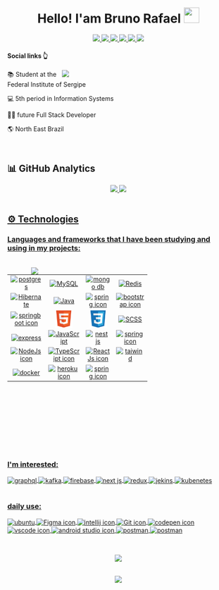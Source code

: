 <div align="center">
   <h1>
     Hello! I'am Bruno Rafael    
     <img src="https://media.giphy.com/media/hvRJCLFzcasrR4ia7z/giphy.gif" width="35px" height="35px">
   </h1>
</div>
 
<div align="center">
  <a href="https://twitter.com/DevBrunoRafael"> 
    <img src="https://img.shields.io/badge/Twitter-%231DA1F2.svg?style=for-the-badge&logo=Twitter&logoColor=white"/>
  </a>
  <a href="mailto:devbrunorafaell@gmail.com">
    <img src="https://img.shields.io/badge/Gmail-D14836?style=for-the-badge&logo=gmail&logoColor=white"/>
  </a>
  <a href="http://wa.me/5579998425258">
    <img src="https://img.shields.io/badge/WhatsApp-25D366?style=for-the-badge&logo=whatsapp&logoColor=white"/>
  </a>
  <a href="https://www.instagram.com/brunorafael_ns/">
    <img src="https://img.shields.io/badge/Instagram-E4405F?style=for-the-badge&logo=instagram&logoColor=white"/>
  </a>
  <a href="https://twitter.com/DevBrunoRafael">
    <img src="https://img.shields.io/badge/Telegram-2CA5E0?style=for-the-badge&logo=telegram&logoColor=white"/>
  </a>
  <a href="https://www.linkedin.com/in/bruno-rafael-955b9a234/">
    <img src="https://img.shields.io/badge/LinkedIn-0077B5?style=for-the-badge&logo=linkedin&logoColor=white"/>
  </a>
</div>


#### Social links :point_up_2:
<img src="https://github.com/mayankchaudhary26/Cool-Readme-ideas/blob/master/data/multi-screen.gif" min-width="380px" max-width="380px" width="380px" align="right">
 <div>
   <p>📚 Student at the Federal Institute of Sergipe</p>
   <p>💻 5th period in Information Systems</p> 
   <p>👨‍💻 future Full Stack Developer</p>
   <p>🌎 North East Brazil </p>
 </div>
<br>

## :bar_chart: GitHub Analytics

<div align="center">
  <a href="https://github.com/BrunoRafael-01">
  <img height="180em" src="https://github-readme-stats.vercel.app/api?username=DevBrunoRafael&show_icons=true&theme=github_dark&include_all_commits=true&count_private=true">
  <img height="180em" src="https://github-readme-stats.vercel.app/api/top-langs/?username=DevBrunoRafael&layout=compact&langs_count=7&theme=github_dark">
</div><br>

  
##  :gear: Technologies
  
### Languages and frameworks that I have been studying and using in my projects:
<br>
<!-- <div style="display: flex">
  <img align="center" alt="postgres" height="40" width="45" src="https://cdn.jsdelivr.net/gh/devicons/devicon/icons/postgresql/postgresql-original.svg" />
  <img align="center" alt="MySQL" height="40" width="45" src="https://cdn.jsdelivr.net/gh/devicons/devicon/icons/mysql/mysql-original.svg">
  <img align="center" alt="mongo db" height="40" width="40" src="https://cdn.jsdelivr.net/gh/devicons/devicon/icons/mongodb/mongodb-original.svg">
  <img align="center" alt="Redis" height="40" width="45" src="https://cdn.jsdelivr.net/gh/devicons/devicon/icons/redis/redis-original.svg" />
  <img align="center" alt="Hibernate" height="35" width="40" src="https://www.vectorlogo.zone/logos/hibernate/hibernate-icon.svg" />
  <img align="center" alt="Java" height="40" width="50" src="https://cdn.jsdelivr.net/gh/devicons/devicon/icons/java/java-original.svg">
  <img align="center" alt="spring icon" height="35" width="45" src="https://cdn.jsdelivr.net/gh/devicons/devicon/icons/spring/spring-original.svg">
  <img align="center" alt="springboot icon" height="40" width="40" src="https://user-images.githubusercontent.com/25181517/183891303-41f257f8-6b3d-487c-aa56-c497b880d0fb.png">
  <img align="center" alt="HTML" height="35" width="40" src="https://raw.githubusercontent.com/devicons/devicon/master/icons/html5/html5-original.svg">
  <img align="center" alt="CSS" height="35" width="40" src="https://raw.githubusercontent.com/devicons/devicon/master/icons/css3/css3-original.svg">
  <img align="center" alt="SCSS" height="45" width="40" src="https://cdn.jsdelivr.net/gh/devicons/devicon/icons/sass/sass-original.svg">
  <img align="center" alt="bootstrap icon" height="45" width="50" src="https://cdn.jsdelivr.net/gh/devicons/devicon/icons/bootstrap/bootstrap-plain.svg">
  <img align="center" alt="spring icon" height="40" width="40" src="https://user-images.githubusercontent.com/25181517/186711335-a3729606-5a78-4496-9a36-06efcc74f800.png"> 
  <img align="center" alt="JavaScript" height="30" width="40" src="https://cdn.jsdelivr.net/gh/devicons/devicon/icons/javascript/javascript-original.svg">
  <img align="center" alt="NodeJs icon" height="40" width="45" src="https://cdn.jsdelivr.net/gh/devicons/devicon/icons/nodejs/nodejs-original.svg">
  <img align="center" alt="TypeScript icon" height="35" width="40" src="https://cdn.jsdelivr.net/gh/devicons/devicon/icons/typescript/typescript-original.svg">
  <img align="center" alt="ReactJs icon" height="35" width="45" src="https://cdn.jsdelivr.net/gh/devicons/devicon/icons/react/react-original.svg">
  <img align="center" alt="taiwind" height="40" width="45" src="https://cdn.jsdelivr.net/gh/devicons/devicon/icons/tailwindcss/tailwindcss-plain.svg">
  <img align="center" alt="express" height="50" width="45" src="https://cdn.jsdelivr.net/gh/devicons/devicon/icons/express/express-original.svg">
  <img align="center" alt="docker" height="45" width="45" src="https://cdn.jsdelivr.net/gh/devicons/devicon/icons/docker/docker-original.svg">
  <img align="center" alt="nest js" height="35" width="40" src="https://cdn.jsdelivr.net/gh/devicons/devicon/icons/nestjs/nestjs-plain.svg">
 <img align="center" alt="heroku icon" height="35" width="45" src="https://cdn.jsdelivr.net/gh/devicons/devicon/icons/heroku/heroku-plain.svg">
 <img align="center" alt="spring icon" height="35" width="45" src="https://raw.githubusercontent.com/get-icon/geticon/fc0f660daee147afb4a56c64e12bde6486b73e39/icons/jest.svg">
</div> -->
 

<img src="https://raw.githubusercontent.com/MicaelliMedeiros/micaellimedeiros/master/image/computer-illustration.png" min-width="450px" max-width="450px" width="450px" align="right">
   
<table height="350em">
  <tr>
    <td align="center" style="width: 55px;">
       <img align="center" alt="postgres" width="40" src="https://cdn.jsdelivr.net/gh/devicons/devicon/icons/postgresql/postgresql-original.svg" />
    </td>
    <td align="center" style="width: 55px;">
      <img align="center" alt="MySQL" width="45" src="https://cdn.jsdelivr.net/gh/devicons/devicon/icons/mysql/mysql-original.svg">
    </td>
    <td align="center" style="width: 55px;">
      <img align="center" alt="mongo db" width="45" src="https://cdn.jsdelivr.net/gh/devicons/devicon/icons/mongodb/mongodb-original.svg">
    </td>
    <td align="center" style="width: 55px;">
      <img align="center" alt="Redis" width="40" src="https://cdn.jsdelivr.net/gh/devicons/devicon/icons/redis/redis-original.svg" />
    </td>
  </tr>

  <tr>
    <td align="center">
      <img align="center" alt="Hibernate" width="35" src="https://www.vectorlogo.zone/logos/hibernate/hibernate-icon.svg" />
    </td>
    <td align="center">
      <img align="center" alt="Java" width="50" src="https://cdn.jsdelivr.net/gh/devicons/devicon/icons/java/java-original.svg">
    </td>
    <td align="center">
      <img align="center" alt="spring icon" width="40" src="https://cdn.jsdelivr.net/gh/devicons/devicon/icons/spring/spring-original.svg">
    </td>
    <td align="center">
      <img align="center" alt="bootstrap icon" width="50" src="https://cdn.jsdelivr.net/gh/devicons/devicon/icons/bootstrap/bootstrap-plain.svg">
    </td>
  </tr>

  <tr>
    <td align="center">
      <img align="center" alt="springboot icon" width="40" src="https://user-images.githubusercontent.com/25181517/183891303-41f257f8-6b3d-487c-aa56-c497b880d0fb.png">
    </td>
    <td align="center">
      <img align="center" alt="HTML" width="40" src="https://raw.githubusercontent.com/devicons/devicon/master/icons/html5/html5-original.svg">
    </td>
    <td align="center">
      <img align="center" alt="CSS" width="40" src="https://raw.githubusercontent.com/devicons/devicon/master/icons/css3/css3-original.svg">
    </td>
    <td align="center">
      <img align="center" alt="SCSS" width="40" src="https://cdn.jsdelivr.net/gh/devicons/devicon/icons/sass/sass-original.svg">
    </td>
  </tr>

  <tr>
    <td align="center">
      <img align="center" alt="express" width="40" src="https://cdn.jsdelivr.net/gh/devicons/devicon/icons/express/express-original.svg">
    </td>
    <td align="center">
      <img align="center" alt="JavaScript" width="35" src="https://cdn.jsdelivr.net/gh/devicons/devicon/icons/javascript/javascript-original.svg">
    </td>
    <td align="center">
      <img align="center" alt="nest js" width="40" src="https://cdn.jsdelivr.net/gh/devicons/devicon/icons/nestjs/nestjs-plain.svg">
    </td>
    <td align="center">
      <img align="center" alt="spring icon" width="40" src="https://user-images.githubusercontent.com/25181517/186711335-a3729606-5a78-4496-9a36-06efcc74f800.png"> 
    </td>
  </tr>

  <tr>
    <td align="center">
      <img align="center" alt="NodeJs icon" width="40" src="https://cdn.jsdelivr.net/gh/devicons/devicon/icons/nodejs/nodejs-original.svg">
    </td>
    <td align="center">
      <img align="center" alt="TypeScript icon" width="35" src="https://cdn.jsdelivr.net/gh/devicons/devicon/icons/typescript/typescript-original.svg">
    </td>
    <td align="center">
      <img align="center" alt="ReactJs icon" width="40" src="https://cdn.jsdelivr.net/gh/devicons/devicon/icons/react/react-original.svg">
    </td>
    <td align="center">
      <img align="center" alt="taiwind" width="45" src="https://cdn.jsdelivr.net/gh/devicons/devicon/icons/tailwindcss/tailwindcss-plain.svg">
    </td>
  </tr>

  <tr>
    <td align="center">
      <img align="center" alt="docker" width="50" src="https://cdn.jsdelivr.net/gh/devicons/devicon/icons/docker/docker-original.svg">
    </td>
    <td align="center">
      <img align="center" alt="heroku icon" width="40" src="https://cdn.jsdelivr.net/gh/devicons/devicon/icons/heroku/heroku-plain.svg">
    </td>
    <td align="center">
      <img align="center" alt="spring icon" width="35" src="https://raw.githubusercontent.com/get-icon/geticon/fc0f660daee147afb4a56c64e12bde6486b73e39/icons/jest.svg">
    </td>
  </tr>
</table></br>
</br>

### I'm interested:
<div style="display: block">
  <img align="center" alt="graphql" height="35" width="40" src="https://cdn.jsdelivr.net/gh/devicons/devicon/icons/graphql/graphql-plain.svg">
  <img align="center" alt="kafka" height="35" width="40" src="https://cdn.jsdelivr.net/gh/devicons/devicon/icons/apachekafka/apachekafka-original.svg">
  <img align="center" alt="firebase" height="35" width="40" src="https://cdn.jsdelivr.net/gh/devicons/devicon/icons/firebase/firebase-plain.svg">
  <img align="center" alt="next js" height="35" width="40" src="https://cdn.jsdelivr.net/gh/devicons/devicon/icons/nextjs/nextjs-original.svg">
  <img align="center" alt="redux" height="35" width="40" src="https://cdn.jsdelivr.net/gh/devicons/devicon/icons/redux/redux-original.svg">
  <img align="center" alt="jekins" height="35" width="40" src="https://cdn.jsdelivr.net/gh/devicons/devicon/icons/jenkins/jenkins-original.svg" />    
  <img align="center" alt="kubenetes" height="35" width="40" src="https://cdn.jsdelivr.net/gh/devicons/devicon/icons/kubernetes/kubernetes-plain.svg" />  
</div></br>

### daily use:
<div style="display: inline_block">
  <img align="center" alt="ubuntu" height="35" width="40" src="https://cdn.jsdelivr.net/gh/devicons/devicon/icons/ubuntu/ubuntu-plain.svg" />
  <img align="center" alt="Figma icon" height="35" width="40" src="https://cdn.jsdelivr.net/gh/devicons/devicon/icons/figma/figma-original.svg">
  <img align="center" alt="intellij icon" height="35" width="40" src="https://cdn.jsdelivr.net/gh/devicons/devicon/icons/intellij/intellij-original.svg">
  <img align="center" alt="Git icon" height="35" width="40" src="https://cdn.jsdelivr.net/gh/devicons/devicon/icons/git/git-original.svg">
  <img align="center" alt="codepen icon" height="35" width="40" src="https://cdn.jsdelivr.net/gh/devicons/devicon/icons/codepen/codepen-plain.svg">
  <img align="center" alt="vscode icon" height="35" width="40" src="https://cdn.jsdelivr.net/gh/devicons/devicon/icons/vscode/vscode-original.svg">
  <img align="center" alt="android studio icon" height="35" width="40" src="https://cdn.jsdelivr.net/gh/devicons/devicon/icons/androidstudio/androidstudio-original.svg">
  <img align="center" alt="postman" height="35" width="40" src="https://www.svgrepo.com/show/354202/postman-icon.svg">
 <img align="center" alt="postman" height="35" width="40" src="https://raw.githubusercontent.com/get-icon/geticon/fc0f660daee147afb4a56c64e12bde6486b73e39/icons/insomnia.svg">
</div></br>

##

<div align="center">
    <img src="http://github-readme-streak-stats.herokuapp.com?user=DevBrunoRafael&theme=gotham&hide_border=true" width="450"/>
</div>

## 
<div align="center">
    <img height="290em" src="https://github-readme-activity-graph.cyclic.app/graph?username=DevBrunoRafael&theme=gotham&hide_border=true&radius=500">
</div>


